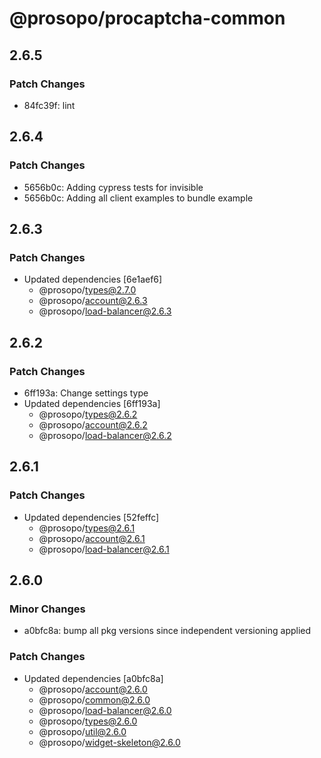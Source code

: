 # @prosopo/procaptcha-common

## 2.6.5

### Patch Changes

- 84fc39f: lint

## 2.6.4

### Patch Changes

- 5656b0c: Adding cypress tests for invisible
- 5656b0c: Adding all client examples to bundle example

## 2.6.3

### Patch Changes

- Updated dependencies [6e1aef6]
  - @prosopo/types@2.7.0
  - @prosopo/account@2.6.3
  - @prosopo/load-balancer@2.6.3

## 2.6.2

### Patch Changes

- 6ff193a: Change settings type
- Updated dependencies [6ff193a]
  - @prosopo/types@2.6.2
  - @prosopo/account@2.6.2
  - @prosopo/load-balancer@2.6.2

## 2.6.1

### Patch Changes

- Updated dependencies [52feffc]
  - @prosopo/types@2.6.1
  - @prosopo/account@2.6.1
  - @prosopo/load-balancer@2.6.1

## 2.6.0

### Minor Changes

- a0bfc8a: bump all pkg versions since independent versioning applied

### Patch Changes

- Updated dependencies [a0bfc8a]
  - @prosopo/account@2.6.0
  - @prosopo/common@2.6.0
  - @prosopo/load-balancer@2.6.0
  - @prosopo/types@2.6.0
  - @prosopo/util@2.6.0
  - @prosopo/widget-skeleton@2.6.0
